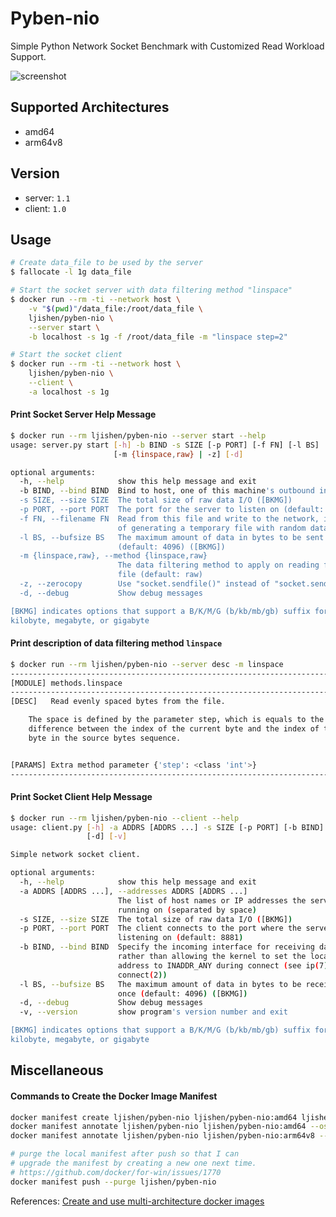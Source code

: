 # Pyben-nio

Simple Python Network Socket Benchmark with Customized Read Workload Support.

![screenshot](https://user-images.githubusercontent.com/468515/40152383-d759197a-5939-11e8-9547-e2395e9062d3.gif)


## Supported Architectures

- amd64
- arm64v8


## Version

- server: `1.1`
- client: `1.0`


## Usage

```bash
# Create data_file to be used by the server
$ fallocate -l 1g data_file

# Start the socket server with data filtering method "linspace"
$ docker run --rm -ti --network host \
    -v "$(pwd)"/data_file:/root/data_file \
    ljishen/pyben-nio \
    --server start \
    -b localhost -s 1g -f /root/data_file -m "linspace step=2"

# Start the socket client
$ docker run --rm -ti --network host \
    ljishen/pyben-nio \
    --client \
    -a localhost -s 1g
```

#### Print Socket Server Help Message
```bash
$ docker run --rm ljishen/pyben-nio --server start --help
usage: server.py start [-h] -b BIND -s SIZE [-p PORT] [-f FN] [-l BS]
                       [-m {linspace,raw} | -z] [-d]

optional arguments:
  -h, --help            show this help message and exit
  -b BIND, --bind BIND  Bind to host, one of this machine's outbound interface
  -s SIZE, --size SIZE  The total size of raw data I/O ([BKMG])
  -p PORT, --port PORT  The port for the server to listen on (default: 8881)
  -f FN, --filename FN  Read from this file and write to the network, instead
                        of generating a temporary file with random data
  -l BS, --bufsize BS   The maximum amount of data in bytes to be sent at once
                        (default: 4096) ([BKMG])
  -m {linspace,raw}, --method {linspace,raw}
                        The data filtering method to apply on reading from the
                        file (default: raw)
  -z, --zerocopy        Use "socket.sendfile()" instead of "socket.send()".
  -d, --debug           Show debug messages

[BKMG] indicates options that support a B/K/M/G (b/kb/mb/gb) suffix for byte,
kilobyte, megabyte, or gigabyte
```

#### Print description of data filtering method `linspace`
```bash
$ docker run --rm ljishen/pyben-nio --server desc -m linspace
-------------------------------------------------------------------------------
[MODULE] methods.linspace
-------------------------------------------------------------------------------
[DESC]   Read evenly spaced bytes from the file.

    The space is defined by the parameter step, which is equals to the
    difference between the index of the current byte and the index of the last
    byte in the source bytes sequence.


[PARAMS] Extra method parameter {'step': <class 'int'>}
-------------------------------------------------------------------------------
```

#### Print Socket Client Help Message
```bash
$ docker run --rm ljishen/pyben-nio --client --help
usage: client.py [-h] -a ADDRS [ADDRS ...] -s SIZE [-p PORT] [-b BIND] [-l BS]
                 [-d] [-v]

Simple network socket client.

optional arguments:
  -h, --help            show this help message and exit
  -a ADDRS [ADDRS ...], --addresses ADDRS [ADDRS ...]
                        The list of host names or IP addresses the servers are
                        running on (separated by space)
  -s SIZE, --size SIZE  The total size of raw data I/O ([BKMG])
  -p PORT, --port PORT  The client connects to the port where the server is
                        listening on (default: 8881)
  -b BIND, --bind BIND  Specify the incoming interface for receiving data,
                        rather than allowing the kernel to set the local
                        address to INADDR_ANY during connect (see ip(7),
                        connect(2))
  -l BS, --bufsize BS   The maximum amount of data in bytes to be received at
                        once (default: 4096) ([BKMG])
  -d, --debug           Show debug messages
  -v, --version         show program's version number and exit

[BKMG] indicates options that support a B/K/M/G (b/kb/mb/gb) suffix for byte,
kilobyte, megabyte, or gigabyte
```


## Miscellaneous

#### Commands to Create the Docker Image Manifest

```bash
docker manifest create ljishen/pyben-nio ljishen/pyben-nio:amd64 ljishen/pyben-nio:arm64v8
docker manifest annotate ljishen/pyben-nio ljishen/pyben-nio:amd64 --os linux --arch amd64
docker manifest annotate ljishen/pyben-nio ljishen/pyben-nio:arm64v8 --os linux --arch arm64 --variant v8

# purge the local manifest after push so that I can
# upgrade the manifest by creating a new one next time.
# https://github.com/docker/for-win/issues/1770
docker manifest push --purge ljishen/pyben-nio
```

References: [Create and use multi-architecture docker images](https://developer.ibm.com/linuxonpower/2017/07/27/create-multi-architecture-docker-image/)
